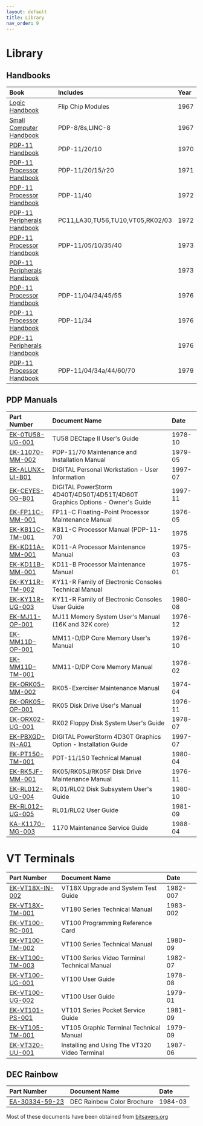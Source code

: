 ```yaml
---
layout: default
title: Library
nav_order: 9
---
```


# Library

## Handbooks

| Book                                                                                                                                         | Includes                                                                          | Year
|:---------------------------------------------------------------------------------------------------------------------------------------------|:----------------------------------------------------------------------------------|:--------
| [Logic Handbook](             ../assets/books/Logic_Handbook,1967.pdf)                                                                       | Flip Chip Modules                                                                 | 1967
| [Small Computer Handbook](    ../assets/books/Small_Computer_Handbook,1967.pdf)                                                              | PDP-8/8s,LINC-8                                                                   | 1967
| [PDP-11 Handbook](            ../assets/books/PDP-11_Handbook,1970,pdp11-20-10.pdf)                                                          | PDP-11/20/10                                                                      | 1970
| [PDP-11 Processor Handbook](  ../assets/books/PDP-11_Processor_Handbook,1971,pdp11-20-15-r20.pdf)                                            | PDP-11/20/15/r20                                                                  | 1971
| [PDP-11 Processor Handbook](  ../assets/books/PDP-11_Processor_Handbook,1972,pdp11-40.pdf)                                                   | PDP-11/40                                                                         | 1972
| [PDP-11 Peripherals Handbook](../assets/books/PDP-11_Peripherals_Handbook,1972.pdf)                                                          | PC11,LA30,TU56,TU10,VT05,RK02/03                                                  | 1972
| [PDP-11 Processor Handbook](  ../assets/books/PDP-11_Processor_Handbook,1973,pdp11-05-10-35-40.pdf)                                          | PDP-11/05/10/35/40                                                                | 1973
| [PDP-11 Peripherals Handbook](../assets/books/PDP-11_Peripherals_Handbook,1973.pdf)                                                          |                                                                                   | 1973
| [PDP-11 Processor Handbook](  ../assets/books/PDP-11_Processor_Handbook,1976,pdp11-04-34-45-55.pdf)                                          | PDP-11/04/34/45/55                                                                | 1976
| [PDP-11 Processor Handbook](  ../assets/books/PDP-11_Processor_Handbook,1976,pdp11-34.pdf)                                                   | PDP-11/34                                                                         | 1976
| [PDP-11 Peripherals Handbook](../assets/books/PDP-11_Peripherals_Handbook,1976.pdf)                                                          |                                                                                   | 1976
| [PDP-11 Processor Handbook](  ../assets/books/PDP-11_Processor_Handbook,1979,pdp11-04-34-44-60-70.pdf)                                       | PDP-11/04/34a/44/60/70                                                            | 1979

## PDP Manuals

| Part Number                                                                                                                                  | Document Name                                                                     | Date
|:---------------------------------------------------------------------------------------------------------------------------------------------|:----------------------------------------------------------------------------------|:--------
| [EK-0TU58-UG-001](../assets/manuals/EK-0TU58-UG-001,TU58_DECtape_II_User's_Guide,1978-10.pdf)                                                | TU58 DECtape II User's Guide                                                      | 1978-10
| [EK-11070-MM-002](../assets/manuals/EK-11070-MM-002,PDP-11-70_Maintenance_and_Installation_Manual,1979-05.pdf)                               | PDP-11/70 Maintenance and Installation Manual                                     | 1979-05
| [EK-ALUNX-UI-B01](../assets/manuals/EK-ALUNX-UI-B01,DIGITAL_Personal_Workstation-User_Information,1997-07.pdf)                               | DIGITAL Personal Workstation - User Information                                   | 1997-07
| [EK-CEYES-OG-B01](../assets/manuals/EK-CEYES-OG-B01,DIGITAL_PowerStorm_4D40T-4D50T-4D51T-4D60T_Graphics_Options-Owner's_Guide,1997-11.pdf)   | DIGITAL PowerStorm 4D40T/4D50T/4D51T/4D60T <br/> Graphics Options - Owner's Guide | 1997-11
| [EK-FP11C-MM-001](../assets/manuals/EK-FP11C-MM-001,FP11-C_Floating-Point_Processor_Maintenance_Manual,1976-05.pdf)                          | FP11-C Floating-Point Processor Maintenance Manual                                | 1976-05
| [EK-KB11C-TM-001](../assets/manuals/EK-KB11C-TM-001,KB11-C_Processor_Manual_(PDP-11-70),1975.pdf)                                            | KB11-C Processor Manual (PDP-11-70)                                               | 1975
| [EK-KD11A-MM-001](../assets/manuals/EK-KD11A-MM-001,KD11-A_Processor_Maintenance_Manual,1975-03.pdf)                                         | KD11-A Processor Maintenance Manual                                               | 1975-03
| [EK-KD11B-MM-001](../assets/manuals/EK-KD11B-MM-001,KD11-B_Processor_Maintenance_Manual,1975-01.pdf)                                         | KD11-B Processor Maintenance Manual                                               | 1975-01
| [EK-KY11R-TM-002](../assets/manuals/EK-KY11R-TM-002,KY11-R_Family_of_Electronic_Consoles_Technical_Manual.pdf)                               | KY11-R Family of Electronic Consoles Technical Manual                             | 
| [EK-KY11R-UG-003](../assets/manuals/EK-KY11R-UG-003,KY11-R_Family_of_Electronic_Consoles_User_Guide,1980-08.pdf)                             | KY11-R Family of Electronic Consoles User Guide                                   | 1980-08
| [EK-MJ11-OP-001]( ../assets/manuals/EK-MJ11-OP-001,MJ11_Memory_System_User's_Manual_(16K_and_32K_core),1976-12.pdf)                          | MJ11 Memory System User's Manual (16K and 32K core)                               | 1976-12
| [EK-MM11D-OP-001](../assets/manuals/EK-MM11D-OP-001,MM11-D-DP_Core_Memory_User's_Manual,1976-10.pdf)                                         | MM11-D/DP Core Memory User's Manual                                               | 1976-10
| [EK-MM11D-TM-001](../assets/manuals/EK-MM11D-TM-001,MM11-D-DP_Core_Memory_Manual,1976-02.pdf)                                                | MM11-D/DP Core Memory Manual                                                      | 1976-02
| [EK-ORK05-MM-002](../assets/manuals/EK-ORK05-MM-002,RK05-Exerciser_Maintenance_Manual,1974-04.pdf)                                           | RK05-Exerciser Maintenance Manual                                                 | 1974-04
| [EK-ORK05-OP-001](../assets/manuals/EK-ORK05-OP-001,RK05_Disk_Drive_User's_Manual,1976-11.pdf)                                               | RK05 Disk Drive User's Manual                                                     | 1976-11
| [EK-ORX02-UG-001](../assets/manuals/EK-ORX02-UG-001,RX02_Floppy_Disk_System_User's_Guide,1978-07.pdf)                                        | RX02 Floppy Disk System User's Guide                                              | 1978-07
| [EK-PBXGD-IN-A01](../assets/manuals/EK-PBXGD-IN-A01,DIGITAL_PowerStorm_4D30T_Graphics_Option-Installation_Guide,1997-07.pdf)                 | DIGITAL PowerStorm 4D30T Graphics Option - Installation Guide                     | 1997-07
| [EK-PT150-TM-001](../assets/manuals/EK-PT150-TM-001,PDT-11-150_Technical_Manual,1980-04.pdf)                                                 | PDT-11/150 Technical Manual                                                       | 1980-04
| [EK-RK5JF-MM-001](../assets/manuals/EK-RK5JF-MM-001,RK05-RK05J-RK05F_Disk_Drive_Maintenance_Manual,1976-11.pdf)                              | RK05/RK05J/RK05F Disk Drive Maintenance Manual                                    | 1976-11
| [EK-RL012-UG-004](../assets/manuals/EK-RL012-UG-004,RL01-RL02_Disk_Subsystem_User's_Guide,1980-10.pdf)                                       | RL01/RL02 Disk Subsystem User's Guide                                             | 1980-10
| [EK-RL012-UG-005](../assets/manuals/EK-RL012-UG-005,RL01-RL02_User_Guide,1981-09.pdf)                                                        | RL01/RL02 User Guide                                                              | 1981-09
| [KA-K1170-MG-003](../assets/manuals/KA-K1170-MG-003,1170_Maintenance_Service_Guide,1988-04.pdf)                                              | 1170 Maintenance Service Guide                                                    | 1988-04

# VT Terminals

| Part Number                                                                                                                                  | Document Name                                                                     | Date
|:---------------------------------------------------------------------------------------------------------------------------------------------|:----------------------------------------------------------------------------------|:--------
| [EK-VT18X-IN-002](../assets/manuals/EK-VT18X-IN-002,VT18X_Upgrade_and_System_Test_Guide,1982-07.pdf)                                         | VT18X Upgrade and System Test Guide                                               | 1982-007
| [EK-VT18X-TM-001](../assets/manuals/EK-VT18X-TM-001,VT180_Series_Technical_Manual,1983-02.pdf)                                               | VT180 Series Technical Manual                                                     | 1983-002
| [EK-VT100-RC-001](../assets/manuals/EK-VT100-RC-001,VT100_Programming_Reference_Card.pdf)                                                    | VT100 Programming Reference Card                                                  | 
| [EK-VT100-TM-002](../assets/manuals/EK-VT100-TM-002,VT100_Series_Technical_Manual,1980-09.pdf)                                               | VT100 Series Technical Manual                                                     | 1980-09
| [EK-VT100-TM-003](../assets/manuals/EK-VT100-TM-003,VT100_Series_Video_Terminal_Technical_Manual,1982-07,V2.pdf)                             | VT100 Series Video Terminal Technical Manual                                      | 1982-07
| [EK-VT100-UG-001](../assets/manuals/EK-VT100-UG-001,VT100_User_Guide,1978-08.pdf)                                                            | VT100 User Guide                                                                  | 1978-08
| [EK-VT100-UG-002](../assets/manuals/EK-VT100-UG-002,VT100_User_Guide,1979-01.pdf)                                                            | VT100 User Guide                                                                  | 1979-01
| [EK-VT101-PS-001](../assets/manuals/EK-VT101-PS-001,VT101_Series_Pocket_Service_Guide,1981-09.pdf)                                           | VT101 Series Pocket Service Guide                                                 | 1981-09
| [EK-VT105-TM-001](../assets/manuals/EK-VT105-TM-001,VT105_Graphic_Terminal_Technical_Manual,1979-09.pdf)                                     | VT105 Graphic Terminal Technical Manual                                           | 1979-09
| [EK-VT320-UU-001](../assets/manuals/EK-VT320-UU-001,Installing_and_Using_The_VT320_Video_Terminal,1987-06.pdf)                               | Installing and Using The VT320 Video Terminal                                     | 1987-06

## DEC Rainbow

| Part Number                                                                                                                                  | Document Name                                                                     | Date
|:---------------------------------------------------------------------------------------------------------------------------------------------|:----------------------------------------------------------------------------------|:--------
| [EA-30334-59-23](../assets/brochures/EA-30334-59-23,Rainbow_color_brochure,1984-03.pdf)                                                      | DEC Rainbow Color Brochure                                                        | 1984-03

Most of these documents have been obtained from [bitsavers.org](https://bitsavers.org)